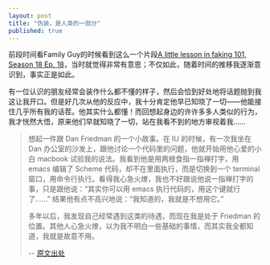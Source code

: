 ```yaml
---
layout: post
title: "伪装，是人类的一部分"
published: true
---
```


前段时间看Family Guy的时候看到这么一个片段[A little lesson in faking 101, Season 18 Ep. 18](https://fb.watch/i8YlxA4zAz/)，当时就觉得非常有意思；不仅如此，随着时间的推移我逐渐意识到，事实正是如此。

有一位认识的朋友经常会装作什么都不懂的样子，然后会恰到好处地将话题抛到我这让我开口。但是好几次从他的反应中，我十分肯定他早已知晓了一切——他能接住几乎所有我的话茬。他其实什么都懂！而回想起身边的许许多多人类似的行为，我才恍然大悟，原来他们早就知晓了一切，站在我看不到的地方审视着我……

> 想起一件跟 Dan Friedman 的一个小故事。在 IU 的时候，有一次我坐在 Dan 办公室的沙发上，跟他讨论一个代码里的问题，他就开始用他心爱的小白 macbook 试验我的说法。我看到他是用两根食指一指禅打字，用 emacs 编辑了 Scheme 代码，却不在里面执行，而是切换到一个 terminal 窗口，用命令行执行。看得我心急火燎，我也不好跟说他说一指禅打字的事，只是跟他说：“其实你可以用 emacs 执行代码的，用这个键就行了……” 结果他有点不高兴地说：“我知道的，我就是不想用它。”
>  
> 多年以后，我发现自己经常遇到这类的待遇，而现在我是处于 Friedman 的位置。其他人心急火燎，以为我不明白一些基础的事情，而其实我全都知道，我就是故意不用。
>  
> -- [原文出处](https://weibo.com/6347862377/MgOU9BuiU)
